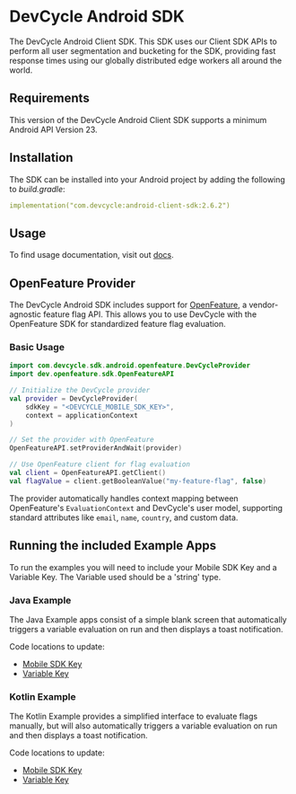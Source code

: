 # DevCycle Android SDK

The DevCycle Android Client SDK. This SDK uses our Client SDK APIs to perform all user segmentation
and bucketing for the SDK, providing fast response times using our globally distributed edge workers
all around the world.

## Requirements

This version of the DevCycle Android Client SDK supports a minimum Android API Version 23.

## Installation

The SDK can be installed into your Android project by adding the following to _build.gradle_:

```yaml
implementation("com.devcycle:android-client-sdk:2.6.2")
```

## Usage

To find usage documentation, visit out [docs](https://docs.devcycle.com/docs/sdk/client-side-sdks/android#usage).

## OpenFeature Provider

The DevCycle Android SDK includes support for [OpenFeature](https://openfeature.dev/), a vendor-agnostic feature flag API. This allows you to use DevCycle with the OpenFeature SDK for standardized feature flag evaluation.

### Basic Usage

```kotlin
import com.devcycle.sdk.android.openfeature.DevCycleProvider
import dev.openfeature.sdk.OpenFeatureAPI

// Initialize the DevCycle provider
val provider = DevCycleProvider(
    sdkKey = "<DEVCYCLE_MOBILE_SDK_KEY>",
    context = applicationContext
)

// Set the provider with OpenFeature
OpenFeatureAPI.setProviderAndWait(provider)

// Use OpenFeature client for flag evaluation
val client = OpenFeatureAPI.getClient()
val flagValue = client.getBooleanValue("my-feature-flag", false)
```

The provider automatically handles context mapping between OpenFeature's `EvaluationContext` and DevCycle's user model, supporting standard attributes like `email`, `name`, `country`, and custom data.

## Running the included Example Apps

To run the examples you will need to include your Mobile SDK Key and a Variable Key. The Variable
used should be a 'string' type.

### Java Example

The Java Example apps consist of a simple blank screen that automatically triggers a variable evaluation
on run and then displays a toast notification.

Code locations to update:

- [Mobile SDK Key](https://github.com/DevCycleHQ/android-client-sdk/blob/main/java-example/src/main/java/com/devcycle/javaexample/JavaApplication.java#L33)
- [Variable Key](https://github.com/DevCycleHQ/android-client-sdk/blob/main/java-example/src/main/java/com/devcycle/javaexample/JavaApplication.java#L38)

### Kotlin Example

The Kotlin Example provides a simplified interface to evaluate flags manually, but will also
automatically triggers a variable evaluation on run and then displays a toast notification.

Code locations to update:

- [Mobile SDK Key](https://github.com/DevCycleHQ/android-client-sdk/blob/main/kotlin-example/src/main/java/com/devcycle/example/KotlinApplication.kt#L27)
- [Variable Key](https://github.com/DevCycleHQ/android-client-sdk/blob/main/kotlin-example/src/main/java/com/devcycle/example/KotlinApplication.kt#L33)
